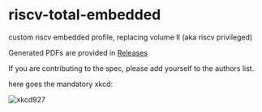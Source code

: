 # riscv-total-embedded
custom riscv embedded profile, replacing volume II (aka riscv privileged)

Generated PDFs are provided in [Releases](https://github.com/jnk0le/riscv-total-embedded/releases)

If you are contributing to the spec, please add yourself to the authors list.

here goes the mandatory xkcd:

![xkcd927](https://imgs.xkcd.com/comics/standards.png)